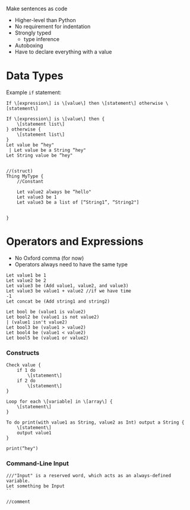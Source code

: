 Make sentences as code
- Higher-level than Python
- No requirement for indentation
- Strongly typed
	- type inference 
- Autoboxing
- Have to declare everything with a value


# Data Types

Example `if` statement:
```
If \[expression\] is \[value\] then \[statement\] otherwise \[statement\]

If \[expression\] is \[value\] then {
	\[statement list\]
} otherwise {
	\[statement list\]
}
Let value be “hey"
 | Let value be a String “hey"
Let String value be “hey"


//(struct)
Thing MyType {
	//Constant

	Let value2 always be “hello"
	Let value3 be 1
	Let value3 be a list of [“String1”, “String2"]

	
}

```

# Operators and Expressions
- No Oxford comma (for now)
- Operators always need to have the same type 

```
Let value1 be 1
Let value2 be 2
Let value3 be (Add value1, value2, and value3)
Let value3 be value1 + value2 //if we have time
-1
Let concat be (Add string1 and string2)

Let bool be (value1 is value2)
Let bool2 be (value1 is not value2)
| (value1 isn't value2)
Let bool3 be (value1 > value2)
Let bool4 be (value1 < value2)
Let bool5 be (value1 or value2)

```

### Constructs

```
Check value {
	if 1 do
		\[statement\]
	if 2 do
		\[statement\]
}

Loop for each \[variable] in \[array\] {
	\[statement\]
}

To do print(with value1 as String, value2 as Int) output a String {
	\[statement\]
	output value1
}

print(“hey")
```
### Command-Line Input
```
///"Input" is a reserved word, which acts as an always-defined variable.
Let something be Input
``

//comment

```
